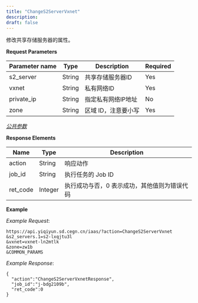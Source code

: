 ```yaml
---
title: "ChangeS2ServerVxnet"
description: 
draft: false
---
```




修改共享存储服务器的属性。

**Request Parameters**

| Parameter name | Type | Description | Required |
| --- | --- | --- | --- |
| s2_server | String | 共享存储服务器ID | Yes |
| vxnet | String | 私有网络ID | Yes |
| private_ip | String | 指定私有网络IP地址 | No |
| zone | String | 区域 ID，注意要小写 | Yes |

[_公共参数_](../../../parameters/)

**Response Elements**

| Name | Type | Description |
| --- | --- | --- |
| action | String | 响应动作 |
| job_id | String | 执行任务的 Job ID |
| ret_code | Integer | 执行成功与否，0 表示成功，其他值则为错误代码 |

**Example**

_Example Request_:

```
https://api.yiqiyun.sd.cegn.cn/iaas/?action=ChangeS2ServerVxnet
&s2_servers.1=s2-lxqjtu3l
&vxnet=vxnet-ln2mtlk
&zone=zw1b
&COMMON_PARAMS
```

_Example Response_:

```
{
  "action":"ChangeS2ServerVxnetResponse",
  "job_id":"j-bdg2109b",
  "ret_code":0
}
```
